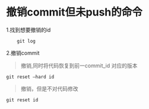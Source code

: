 # 撤销commit但未push的命令
1.找到想要撤销的id 
```git
    git log
```
2.撤销commit

> 撤销,同时将代码恢复到前一commit_id 对应的版本 
```git
git reset –hard id 
```

> 撤销，但是不对代码修改
```git
git reset id
```